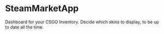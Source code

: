 # SteamMarketApp

Dashboard for your CSGO Inventory. Decide which skins to display, to be up to date all the time.
